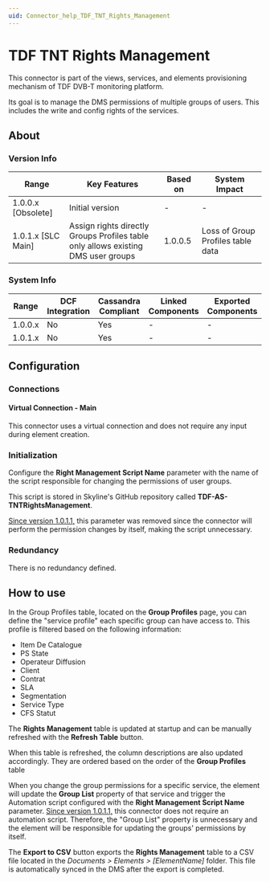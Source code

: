 ```yaml
---
uid: Connector_help_TDF_TNT_Rights_Management
---
```


# TDF TNT Rights Management

This connector is part of the views, services, and elements provisioning mechanism of TDF DVB-T monitoring platform.

Its goal is to manage the DMS permissions of multiple groups of users. This includes the write and config rights of the services.

## About

### Version Info

| Range                | Key Features                                                                           | Based on   | System Impact                       |
|----------------------|--------------------------------------------------------------------------------------- |------------|-------------------------------------|
| 1.0.0.x [Obsolete]   | Initial version                                                                        | -          | -                                   |
| 1.0.1.x [SLC Main]   | Assign rights directly<br>Groups Profiles table only allows existing DMS user groups   | 1.0.0.5    | Loss of Group Profiles table data   |

### System Info

| Range     | DCF Integration     | Cassandra Compliant     | Linked Components     | Exported Components     |
|-----------|---------------------|-------------------------|-----------------------|-------------------------|
| 1.0.0.x   | No                  | Yes                     | -                     | -                       |
| 1.0.1.x   | No                  | Yes                     | -                     | -                       |

## Configuration

### Connections

#### Virtual Connection - Main

This connector uses a virtual connection and does not require any input during element creation.

### Initialization

Configure the **Right Management Script Name** parameter with the name of the script responsible for changing the permissions of user groups.

This script is stored in Skyline's GitHub repository called **TDF-AS-TNTRightsManagement**.

<ins>Since version 1.0.1.1,</ins> this parameter was removed since the connector will perform the permission changes by itself, making the script unnecessary.

### Redundancy

There is no redundancy defined.

## How to use

In the Group Profiles table, located on the **Group Profiles** page, you can define the "service profile" each specific group can have access to. This profile is filtered based on the following information:

- Item De Catalogue
- PS State
- Operateur Diffusion
- Client
- Contrat
- SLA
- Segmentation
- Service Type
- CFS Statut

The **Rights Management** table is updated at startup and can be manually refreshed with the **Refresh Table** button.

When this table is refreshed, the column descriptions are also updated accordingly. They are ordered based on the order of the **Group Profiles** table

When you change the group permissions for a specific service, the element will update the **Group List** property of that service and trigger the Automation script configured with the **Right Management Script Name** parameter.
<ins>Since version 1.0.1.1,</ins> this connector does not require an automation script. Therefore, the "Group List" property is unnecessary and the element will be responsible for updating the groups' permissions by itself.

The **Export to CSV** button exports the **Rights Management** table to a CSV file located in the *Documents \> Elements \> \[ElementName\]* folder. This file is automatically synced in the DMS after the export is completed.
